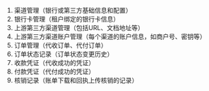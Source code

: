  1. 渠道管理（银行或第三方基础信息和配置）
 2. 银行卡管理（租户绑定的银行卡信息）
 3. 上游第三方渠道管理（包括URL、文档地址等）
 4. 上游第三方渠道账户管理（每个渠道的账户信息，如商户号、密钥等）
 5. 订单管理（代收订单、代付订单）
 6. 订单状态记录（订单状态变更历史）
 7. 收款凭证（代收成功的凭证）
 8. 付款凭证（代付成功的凭证）
 9. 核销记录（账单下载和回执上传核销的记录）